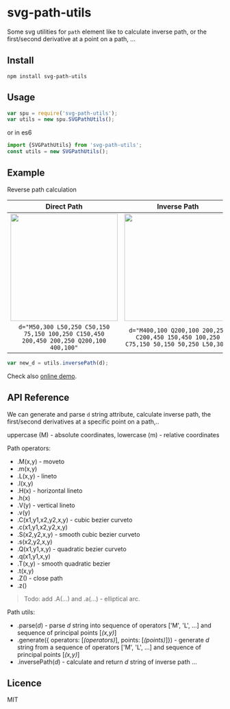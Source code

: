 # svg-path-utils

Some svg utilities for `path` element like to calculate inverse path, or the first/second derivative at a point on a path, ...

## Install 

    npm install svg-path-utils
    
## Usage

```js
var spu = require('svg-path-utils');
var utils = new spu.SVGPathUtils();
```
or in es6
```js
import {SVGPathUtils} from 'svg-path-utils';
const utils = new SVGPathUtils();
```

## Example
Reverse path calculation

| Direct Path   | Inverse Path  |
|:-------------:|:-------------:|
| <img src="http://i.imgur.com/yiqwvS7.png" width="250"> | <img src="http://i.imgur.com/V2xjCfK.png" width="250"> |
| `d="M50,300 L50,250 C50,150 75,150 100,250 C150,450 200,450 200,250 Q200,100 400,100"`  | `d="M400,100 Q200,100 200,250 C200,450 150,450 100,250 C75,150 50,150 50,250 L50,300"`|

```js
var new_d = utils.inversePath(d);
```
Check also [online demo](http://plnkr.co/edit/rIhZfI?p=preview).

## API Reference

We can generate and parse `d` string attribute, calculate inverse path, the first/second derivatives at a specific point on a path,..

uppercase (M) - absolute coordinates, lowercase (m) - relative coordinates

Path operators: 

* .M(x,y) - moveto
* .m(x,y) 
* .L(x,y) - lineto
* .l(x,y)
* .H(x) - horizontal lineto
* .h(x)
* .V(y) - vertical lineto
* .v(y)
* .C(x1,y1,x2,y2,x,y) - cubic bezier curveto
* .c(x1,y1,x2,y2,x,y)
* .S(x2,y2,x,y) - smooth cubic bezier curveto
* .s(x2,y2,x,y)
* .Q(x1,y1,x,y) - quadratic bezier curveto
* .q(x1,y1,x,y)
* .T(x,y) - smooth quadratic bezier
* .t(x,y)
* .Z() - close path
* .z()

> Todo: add .A(...) and .a(...) - elliptical arc.

Path utils: 

* .parse(*d*) - parse *d* string into sequence of operators ['M', 'L', ...] and sequence of principal points [*(x,y)*]
* .generate({ operators: [*(operators)*], points: [*(points)*]}) - generate *d* string from a sequence of operators ['M', 'L', ...] and sequence of principal points [*(x,y)*]
* .inversePath(*d*) - calculate and return *d* string of inverse path
...

## Licence
MIT